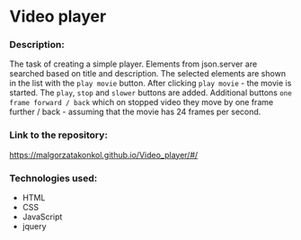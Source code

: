 # Video player

### Description:
The task of creating a simple player. Elements from json.server are searched based on title and description. The selected elements are shown in the list with the `play movie` button.
After clicking `play movie` - the movie is started. The `play`, `stop` and `slower` buttons are added.
Additional buttons `one frame forward / back` which on stopped video they move by one frame further / back - assuming that the movie has 24 frames per second.

### Link to the repository:
https://malgorzatakonkol.github.io/Video_player/#/

### Technologies used:
* HTML
* CSS
* JavaScript
* jquery
